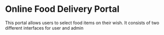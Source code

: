 # Online Food Delivery Portal
This portal allows users to select food items on their wish. It consists of two different interfaces for user and admin
